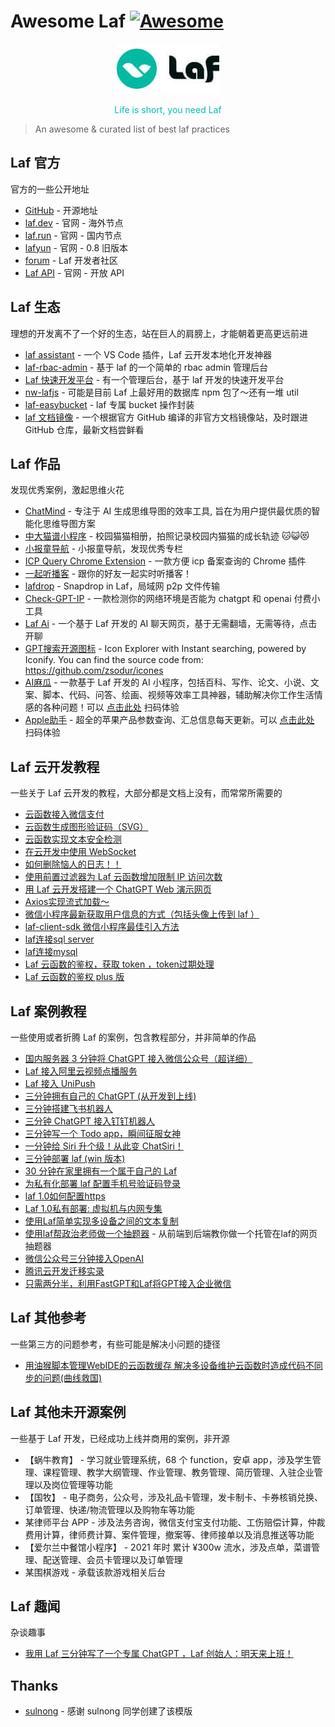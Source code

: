 # Awesome Laf [![Awesome](https://cdn.rawgit.com/sindresorhus/awesome/d7305f38d29fed78fa85652e3a63e154dd8e8829/media/badge.svg)](https://github.com/sindresorhus/awesome)

<p align="center">
  <img src="./assets/logo.jpg" alt="logo" width="164" height="80" />
</p>
<p align="center" style="color: #00beb1">
Life is short, you need Laf
</p>

> An awesome & curated list of best laf practices

## **Laf 官方**

官方的一些公开地址

- [GitHub](https://github.com/labring/laf) - 开源地址
- [laf.dev](https://laf.dev) - 官网 - 海外节点
- [laf.run](https://laf.run) - 官网 - 国内节点
- [lafyun](https://www.lafyun.com) - 官网 - 0.8 旧版本
- [forum](https://forum.laf.run) - Laf 开发者社区
- [Laf API](https://api.laf.run) - 官网 - 开放 API

## **Laf 生态**

理想的开发离不了一个好的生态，站在巨人的肩膀上，才能朝着更高更远前进

- [laf assistant](https://marketplace.visualstudio.com/items?itemName=NightWhite.laf-assistant) - 一个 VS Code 插件，Laf 云开发本地化开发神器
- [laf-rbac-admin](https://github.com/walle233/laf-rbac-admin) - 基于 laf 的一个简单的 rbac admin 管理后台
- [Laf 快速开发平台](https://github.com/zhuo-tech/nest) - 有一个管理后台，基于 laf 开发的快速开发平台
- [nw-lafjs](https://www.npmjs.com/package/nw-lafjs) - 可能是目前 Laf 上最好用的数据库 npm 包了～还有一堆 util
- [laf-easybucket](https://www.npmjs.com/package/laf-easybucket) - laf 专属 bucket 操作封装
- [laf 文档镜像](https://docs.v2laf.com) - 一个根据官方 GitHub 编译的非官方文档镜像站，及时跟进 GitHub 仓库，最新文档尝鲜看

## **Laf 作品**

发现优秀案例，激起思维火花

- [ChatMind](https://www.chatmind.tech) - 专注于 AI 生成思维导图的效率工具, 旨在为用户提供最优质的智能化思维导图方案
- [中大猫谱小程序](https://github.com/sysucats/zhongdamaopu) - 校园猫猫相册，拍照记录校园内猫猫的成长轨迹 🐱😺😻
- [小报童导航](https://forum.laf.run/d/46) - 小报童导航，发现优秀专栏
- [ICP Query Chrome Extension](https://github.com/yuedanlabs/icp-query-extension) - 一款方便 icp 备案查询的 Chrome 插件
- [一起听播客](https://github.com/yenche123/podcast-together) - 跟你的好友一起实时听播客！
- [lafdrop](https://github.com/moonrailgun/lafdrop) - Snapdrop in Laf，局域网 p2p 文件传输
- [Check-GPT-IP](https://kjglab-check-ip.site.laf.run) - 一款检测你的网络环境是否能为 chatgpt 和 openai 付费小工具
- [Laf Ai](https://lafai.io/) - 一个基于 Laf 开发的 AI 聊天网页，基于无需翻墙，无需等待，点击开聊
- [GPT搜索开源图标](https://icones.chatgptdddd.com) -  Icon Explorer with Instant searching, powered by Iconify. You can find the source code from: https://github.com/zsodur/icones
- [AI麻瓜](https://forum.laf.run/d/505) - 一款基于 Laf 开发的 AI 小程序，包括百科、写作、论文、小说、文案、脚本、代码、问答、绘画、视频等效率工具神器，辅助解决你工作生活情感的各种问题！可以 [点击此处](https://xc8wyb-aimagua.oss.laf.run/static/gh_383ee51686b8_258.jpg) 扫码体验
- [Apple助手](#) - 超全的苹果产品参数查询、汇总信息每天更新。可以 [点击此处](https://cdn.v2laf.com/img/uPic/2023-06-16-01-40-1JNVUf.jpg) 扫码体验

## **Laf 云开发教程**

一些关于 Laf 云开发的教程，大部分都是文档上没有，而常常所需要的

- [云函数接入微信支付](https://forum.laf.run/d/136)
- [云函数生成图形验证码（SVG）](https://forum.laf.run/d/133)
- [云函数实现文本安全检测](https://forum.laf.run/d/187)
- [在云开发中使用 WebSocket](https://forum.laf.run/d/127)
- [如何删除恼人的日志！！](https://forum.laf.run/d/73)
- [使用前置过滤器为 Laf 云函数增加限制 IP 访问次数](https://forum.laf.run/d/130)
- [用 Laf 云开发搭建一个 ChatGPT Web 演示网页](https://forum.laf.run/d/100)
- [Axios实现流式加载～](https://forum.laf.run/d/262)
- [微信小程序最新获取用户信息的方式（包括头像上传到 laf ）](https://forum.laf.run/d/367)
- [laf-client-sdk 微信小程序最佳引入方法](https://forum.laf.run/d/387)
- [laf连接sql server](https://forum.laf.run/d/411)
- [laf连接mysql](https://forum.laf.run/d/414)
- [Laf 云函数的鉴权，获取 token ，token过期处理](https://forum.laf.run/d/535)
- [Laf 云函数的鉴权 plus 版](https://forum.laf.run/d/636)

## **Laf 案例教程**

一些使用或者折腾 Laf 的案例，包含教程部分，并非简单的作品

- [国内服务器 3 分钟将 ChatGPT 接入微信公众号（超详细）](https://forum.laf.run/d/364)
- [Laf 接入阿里云视频点播服务](https://forum.laf.run/d/346)
- [Laf 接入 UniPush](https://forum.laf.run/d/349)
- [三分钟拥有自己的 ChatGPT (从开发到上线)](https://3min.cloud/chatgpt/)
- [三分钟搭建飞书机器人](https://forum.laf.run/d/88)
- [三分钟 ChatGPT 接入钉钉机器人](https://juejin.cn/post/7211061398680305725)
- [三分钟写一个 Todo app，瞬间征服女神](https://forum.laf.run/d/151)
- [一分钟给 Siri 升个级！从此变 ChatSiri！](https://forum.laf.run/d/79)
- [三分钟部署 laf (win 版本)](https://3min.cloud/deploylaf/)
- [30 分钟在家里拥有一个属于自己的 Laf](https://forum.laf.run/d/124)
- [为私有化部署 laf 配置手机号验证码登录](https://forum.laf.run/d/160)
- [laf 1.0如何配置https](https://forum.laf.run/d/308)
- [Laf 1.0私有部署: 虚拟机与内网专集](https://forum.laf.run/d/328)
- [使用Laf简单实现多设备之间的文本复制](https://forum.laf.run/d/426)
- [使用laf帮政治老师做一个抽题器](https://forum.laf.run/d/370) - 从前端到后端教你做一个托管在laf的网页抽题器
- [微信公众号三分钟接入OpenAI](https://forum.laf.run/d/496)
- [腾讯云开发迁移实录](https://forum.laf.run/d/499)
- [只需两分半，利用FastGPT和Laf将GPT接入企业微信](https://forum.laf.run/d/556)

## **Laf 其他参考**

一些第三方的问题参考，有些可能是解决小问题的捷径

- [用油猴脚本管理WebIDE的云函数缓存 解决多设备维护云函数时造成代码不同步的问题(曲线救国)](https://forum.laf.run/d/453)

## **Laf 其他未开源案例**

一些基于 Laf 开发，已经成功上线并商用的案例，非开源

- 【蜗牛教育】 - 学习就业管理系统，68 个 function，安卓 app，涉及学生管理、课程管理、教学大纲管理、作业管理、教务管理、简历管理、入驻企业管理以及岗位管理等功能
- 【国牧】 - 电子商务，公众号，涉及礼品卡管理，发卡制卡、卡券核销兑换、订单管理、快递/物流管理以及购物车等功能
- 某律师平台 APP - 涉及法务咨询，微信支付宝支付功能、工伤赔偿计算，仲裁费用计算，律师费计算、案件管理，撤案等、律师接单以及消息推送等功能
- 【爱尔兰中餐馆小程序】 - 2021 年时 累计 ¥300w 流水，涉及点单，菜谱管理、配送管理、会员卡管理以及订单管理
- 某围棋游戏 - 承载该款游戏相关后台

## **Laf 趣闻**

杂谈趣事

- [我用 Laf 三分钟写了一个专属 ChatGPT ，Laf 创始人：明天来上班！](https://3min.cloud/offer/)

## Thanks

- [sulnong](https://github.com/sulnong/awesome-laf) - 感谢 sulnong 同学创建了该模版

